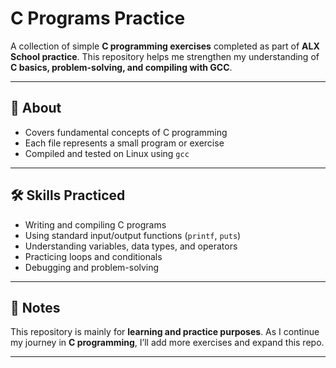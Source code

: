 # C Programs Practice

A collection of simple **C programming exercises** completed as part of **ALX School practice**.
This repository helps me strengthen my understanding of **C basics, problem-solving, and compiling with GCC**.

---

## 📘 About

* Covers fundamental concepts of C programming
* Each file represents a small program or exercise
* Compiled and tested on Linux using `gcc`

---

## 🛠 Skills Practiced

* Writing and compiling C programs
* Using standard input/output functions (`printf`, `puts`)
* Understanding variables, data types, and operators
* Practicing loops and conditionals
* Debugging and problem-solving

---

## 📌 Notes

This repository is mainly for **learning and practice purposes**.
As I continue my journey in **C programming**, I’ll add more exercises and expand this repo.

---


